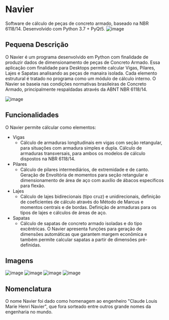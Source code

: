 # Navier
Software de cálculo de peças de concreto armado, baseado na NBR 6118/14. Desenvolvido com Python 3.7 + PyQt5.
![image](https://user-images.githubusercontent.com/17939997/70842933-d2987580-1e08-11ea-824c-51b98e1c73d8.png)

## Pequena Descrição
O Navier é um programa desenvolvido em Python com finalidade de produzir dados de dimensionamento de peças de Concreto Armado. Essa aplicação com finalidade para Desktops permite calcular Vigas, Pilares, Lajes e Sapatas analisando as peças de manaira isolada. Cada elemento estrutural é tratado no programa como um módulo de cálculo interno. O Navier se baseia nas condições normativas brasileiras de Concreto Armado, principalmente respaldadas através da ABNT NBR 6118/14. 

![image](https://user-images.githubusercontent.com/17939997/70842953-1e4b1f00-1e09-11ea-8194-6169fc5c0a14.png)
## Funcionalidades
O Navier permite cálcular como elementos:
<ul>
  <li>Vigas
    <ul>
      <li>Cálculo de armaduras longitudinais em vigas com seção retangular, para situações com armadura simples e dupla. Cálculo de armaduras transversais, para ambos os modelos de cálculo dispostos na NBR 6118/14.</li>
      </li>
    </ul>
  </li>
  <li>Pilares
    <ul>
      <li>Cálculo de pilares intermediários, de extremidade e de canto. Geração de Envoltória de momentos para seção retangular e dimensionamento de área de aço com auxílio de ábacos específicos para flexão.</li>
    </ul>
  </li>
  <li>Lajes
   <ul>
      <li>Cálculo de lajes bidirecionais (tipo cruz) e unidirecionais, definição de coeficientes de cálculo através do Método de Marcus e momentos centrais e de bordas. Definição de armaduras para os tipos de lajes e cálculos de áreas de aço.</li>
    </ul>
  </li>
  <li>Sapatas
   <ul>
      <li>Cálculo de sapatas de concreto armado isoladas e do tipo excêntricas. O Navier apresenta funções para geração de dimensões automáticas que garantem margem econômica e também permite calcular sapatas a partir de dimensões pré-definidas.</li>
    </ul>
  </li>
</ul>

## Imagens
![image](https://user-images.githubusercontent.com/17939997/70843053-9534e780-1e0a-11ea-8eb4-6caa118e6193.png)
![image](https://user-images.githubusercontent.com/17939997/70843057-abdb3e80-1e0a-11ea-8ce6-886ad7d0dc9d.png)
![image](https://user-images.githubusercontent.com/17939997/70843063-c2819580-1e0a-11ea-8450-c92c5fbc874b.png)
![image](https://user-images.githubusercontent.com/17939997/70843068-d62cfc00-1e0a-11ea-8cdf-ebe09f7e85a9.png)


## Nomenclatura
O nome Navier foi dado como homenagem ao engenheiro "Claude Louis Marie Henri Navier", que fora sorteado entre outros grande nomes da engenharia no mundo.
